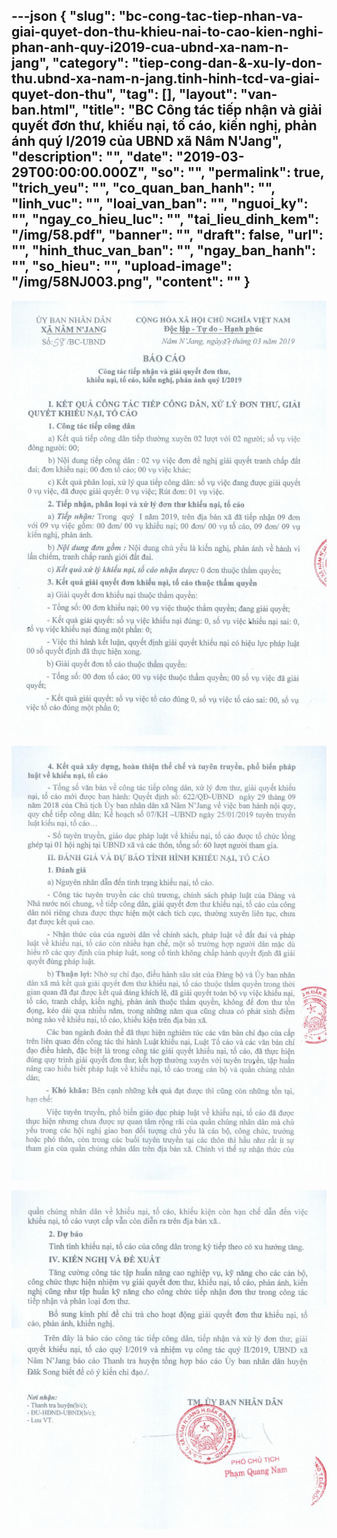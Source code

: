 ---json
{
    "slug": "bc-cong-tac-tiep-nhan-va-giai-quyet-don-thu-khieu-nai-to-cao-kien-nghi-phan-anh-quy-i2019-cua-ubnd-xa-nam-n-jang",
    "category": "tiep-cong-dan-&-xu-ly-don-thu.ubnd-xa-nam-n-jang.tinh-hinh-tcd-va-giai-quyet-don-thu",
    "tag": [],
    "layout": "van-ban.html",
    "title": "BC Công tác tiếp nhận và giải quyết đơn thư, khiếu nại, tố cáo, kiến nghị, phản ánh quý I/2019 của UBND xã Nâm N'Jang",
    "description": "",
    "date": "2019-03-29T00:00:00.000Z",
    "so": "",
    "permalink": true,
    "trich_yeu": "",
    "co_quan_ban_hanh": "",
    "linh_vuc": "",
    "loai_van_ban": "",
    "nguoi_ky": "",
    "ngay_co_hieu_luc": "",
    "tai_lieu_dinh_kem": "/img/58.pdf",
    "banner": "",
    "draft": false,
    "url": "",
    "hinh_thuc_van_ban": "",
    "ngay_ban_hanh": "",
    "so_hieu": "",
    "upload-image": "/img/58NJ003.png",
    "__content__": ""
}
---
<p><img alt="" src="/img/58NJ001.png" /></p>

<p><img alt="" src="/img/58NJ002.png" /></p>

<p><img alt="" src="/img/58NJ003.png" /></p>
